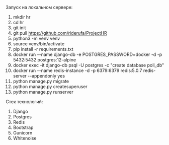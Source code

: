 Запуск на локальном сервере:
1. mkdir hr
2. cd hr
3. git init
4. git pull https://github.com/riderufa/ProjectHR
5. python3 -m venv venv
6. source venv/bin/activate
7. pip install -r requirements.txt
8. docker run --name django-db -e POSTGRES_PASSWORD=docker -d -p 5432:5432 postgres:12-alpine 
9. docker exec -it django-db psql -U postgres -c "create database poll_db"
10. docker run --name redis-instance -d -p 6379:6379 redis:5.0.7 redis-server --appendonly yes
11. python manage.py migrate
12. python manage.py createsuperuser
13. python manage.py runserver

Стек технологий:
1. Django
2. Postgres
3. Redis
4. Bootstrap
5. Gunicorn
6. Whitenoise